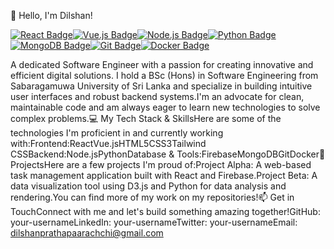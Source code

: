  👋 Hello, I'm Dilshan!<p align="left"><a href="https://react.dev/" target="_blank"><img src="https://img.shields.io/badge/React-20232A?style=for-the-badge&logo=react&logoColor=61DAFB" alt="React Badge" /></a><a href="https://vuejs.org/" target="_blank"><img src="https://img.shields.io/badge/Vue.js-35495E?style=for-the-badge&logo=vue.js&logoColor=4FC08D" alt="Vue.js Badge" /></a><a href="https://nodejs.org/en" target="_blank"><img src="https://img.shields.io/badge/Node.js-43853D?style=for-the-badge&logo=node.js&logoColor=white" alt="Node.js Badge" /></a><a href="https://www.python.org/" target="_blank"><img src="https://img.shields.io/badge/Python-3776AB?style=for-the-badge&logo=python&logoColor=white" alt="Python Badge" /></a><a href="https://www.mongodb.com/" target="_blank"><img src="https://img.shields.io/badge/MongoDB-47A248?style=for-the-badge&logo=mongodb&logoColor=white" alt="MongoDB Badge" /></a><a href="https://git-scm.com/" target="_blank"><img src="https://img.shields.io/badge/Git-F05032?style=for-the-badge&logo=git&logoColor=white" alt="Git Badge" /></a><a href="https://www.docker.com/" target="_blank"><img src="https://img.shields.io/badge/Docker-2496ED?style=for-the-badge&logo=docker&logoColor=white" alt="Docker Badge" /></a></p>A dedicated Software Engineer with a passion for creating innovative and efficient digital solutions. I hold a BSc (Hons) in Software Engineering from Sabaragamuwa University of Sri Lanka and specialize in building intuitive user interfaces and robust backend systems.I'm an advocate for clean, maintainable code and am always eager to learn new technologies to solve complex problems.💻 My Tech Stack & SkillsHere are some of the technologies I'm proficient in and currently working with:Frontend:ReactVue.jsHTML5CSS3Tailwind CSSBackend:Node.jsPythonDatabase & Tools:FirebaseMongoDBGitDocker🚀 ProjectsHere are a few projects I'm proud of:Project Alpha: A web-based task management application built with React and Firebase.Project Beta: A data visualization tool using D3.js and Python for data analysis and rendering.You can find more of my work on my repositories!📫 Get in TouchConnect with me and let's build something amazing together!GitHub: your-usernameLinkedIn: your-usernameTwitter: your-usernameEmail: dilshanprathapaarachchi@gmail.com
